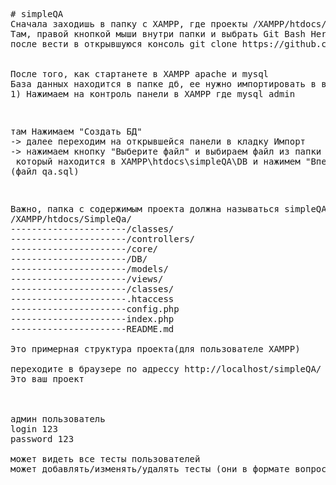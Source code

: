 <pre>
# simpleQA
Сначала заходишь в папку с XAMPP, где проекты /XAMPP/htdocs/
Там, правой кнопкой мыши внутри папки и выбрать Git Bash Here
после вести в открывшуюся консоль git clone https://github.com/destroyandromeda/simpleQA.git


После того, как стартанете в XAMPP apache и mysql
База данных находится в папке дб, ее нужно импортировать в ваш mysql с тем же названием(qa)
1) Нажимаем на контроль панели в XAMPP где mysql admin 
<p><img src="https://sun9-69.userapi.com/c851328/v851328105/1ec1f7/8p9NSRHQsTA.jpg" alt=""></p>
там Нажимаем "Создать БД" 
-> далее переходим на открывшейся панели в кладку Импорт 
-> нажимаем кнопку "Выберите файл" и выбираем файл из папки с проектом
 который находится в XAMPP\htdocs\simpleQA\DB и нажимем "Вперед"
(файл qa.sql)
<p><img src="https://sun9-65.userapi.com/c855620/v855620105/12795e/V8VuhCXDU8c.jpg" alt=""></p>
Важно, папка с содержимым проекта должна называться simpleQA и находиться в папке htdocs(для пользователей XAMPP)
/XAMPP/htdocs/SimpleQa/
----------------------/classes/
----------------------/controllers/
----------------------/core/
----------------------/DB/
----------------------/models/
----------------------/views/
----------------------/classes/
----------------------.htaccess
----------------------config.php
----------------------index.php
----------------------README.md

Это примерная структура проекта(для пользователе XAMPP)

переходите в браузере по адрессу http://localhost/simpleQA/
Это ваш проект



админ пользователь
login 123
password 123

может видеть все тесты пользователей
может добавлять/изменять/удалять тесты (они в формате вопрос-ответ)


</pre>
